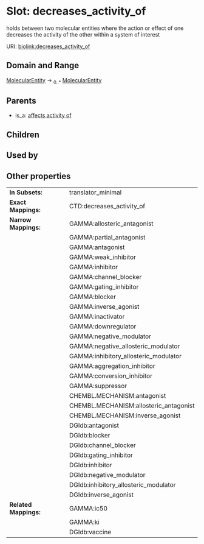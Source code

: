 
# Slot: decreases_activity_of


holds between two molecular entities where the action or effect of one decreases the activity of the other within a system of interest

URI: [biolink:decreases_activity_of](https://w3id.org/biolink/vocab/decreases_activity_of)


## Domain and Range

[MolecularEntity](MolecularEntity.md) ->  <sub>0..*</sub> [MolecularEntity](MolecularEntity.md)

## Parents

 *  is_a: [affects activity of](affects_activity_of.md)

## Children


## Used by


## Other properties

|  |  |  |
| --- | --- | --- |
| **In Subsets:** | | translator_minimal |
| **Exact Mappings:** | | CTD:decreases_activity_of |
| **Narrow Mappings:** | | GAMMA:allosteric_antagonist |
|  | | GAMMA:partial_antagonist |
|  | | GAMMA:antagonist |
|  | | GAMMA:weak_inhibitor |
|  | | GAMMA:inhibitor |
|  | | GAMMA:channel_blocker |
|  | | GAMMA:gating_inhibitor |
|  | | GAMMA:blocker |
|  | | GAMMA:inverse_agonist |
|  | | GAMMA:inactivator |
|  | | GAMMA:downregulator |
|  | | GAMMA:negative_modulator |
|  | | GAMMA:negative_allosteric_modulator |
|  | | GAMMA:inhibitory_allosteric_modulator |
|  | | GAMMA:aggregation_inhibitor |
|  | | GAMMA:conversion_inhibitor |
|  | | GAMMA:suppressor |
|  | | CHEMBL.MECHANISM:antagonist |
|  | | CHEMBL.MECHANISM:allosteric_antagonist |
|  | | CHEMBL.MECHANISM:inverse_agonist |
|  | | DGIdb:antagonist |
|  | | DGIdb:blocker |
|  | | DGIdb:channel_blocker |
|  | | DGIdb:gating_inhibitor |
|  | | DGIdb:inhibitor |
|  | | DGIdb:negative_modulator |
|  | | DGIdb:inhibitory_allosteric_modulator |
|  | | DGIdb:inverse_agonist |
| **Related Mappings:** | | GAMMA:ic50 |
|  | | GAMMA:ki |
|  | | DGIdb:vaccine |

